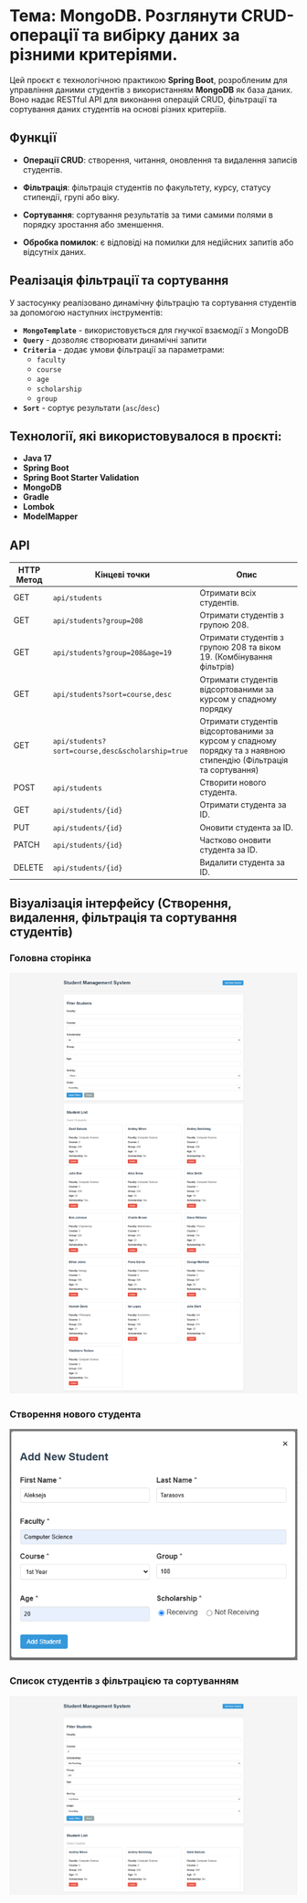 # Тема: MongoDB. Розглянути CRUD-операції та вибірку даних за різними критеріями.

Цей проєкт є технологічною практикою **Spring Boot**, розробленим для управління даними студентів з використанням **MongoDB** як база даних. Воно надає RESTful API для виконання операцій CRUD, фільтрації та сортування даних студентів на основі різних критеріїв.

## Функції

- **Операції CRUD**: створення, читання, оновлення та видалення записів студентів.

- **Фільтрація**: фільтрація студентів по факультету, курсу, статусу стипендії, групі або віку.

- **Сортування**: сортування результатів за тими самими полями в порядку зростання або зменшення.

- **Обробка помилок**: є відповіді на помилки для недійсних запитів або відсутніх даних.

## Реалізація фільтрації та сортування

У застосунку реалізовано динамічну фільтрацію та сортування студентів за допомогою наступних інструментів:
- **`MongoTemplate`** - використовується для гнучкої взаємодії з MongoDB
- **`Query`** - дозволяє створювати динамічні запити
- **`Criteria`** - додає умови фільтрації за параметрами:
    - `faculty`
    - `course`
    - `age`
    - `scholarship`
    - `group`
- **`Sort`** - сортує результати (`asc`/`desc`)

## Технології, які використовувалося в проєкті:

- **Java 17**
- **Spring Boot**
- **Spring Boot Starter Validation**
- **MongoDB**
- **Gradle**
- **Lombok**
- **ModelMapper**

## API

| HTTP Метод | Кінцеві точки                                    | Опис                                                                                                             |
|------------|--------------------------------------------------|------------------------------------------------------------------------------------------------------------------|
| GET        | `api/students`                                   | Отримати всіх студентів.                                                                                         |
| GET        | `api/students?group=208`                         | Отримати студентів з групою 208.                                                                                 |
| GET        | `api/students?group=208&age=19`                  | Отримати студентів з групою 208 та віком 19. (Комбінування фільтрів)                                             |
| GET        | `api/students?sort=course,desc`                  | Отримати студентів відсортованими за курсом у спадному порядку                                                   |
| GET        | `api/students?sort=course,desc&scholarship=true` | Отримати студентів відсортованими за курсом у спадному порядку та з наявною стипендію (Фільтрація та сортування) |
| POST       | `api/students`                                   | Створити нового студента.                                                                                        |
| GET        | `api/students/{id}`                              | Отримати студента за ID.                                                                                         |
| PUT        | `api/students/{id}`                              | Оновити студента за ID.                                                                                          |
| PATCH      | `api/students/{id}`                              | Частково оновити студента за ID.                                                                                 |
| DELETE     | `api/students/{id}`                              | Видалити студента за ID.                                                                                         |

## Візуалізація інтерфейсу (Створення, видалення, фільтрація та сортування студентів)
### Головна сторінка
![Головна сторінка](images/main-page.png)

### Створення нового студента
![Створення нового студента](images/create-student-page.png)

### Список студентів з фільтрацією та сортуванням
![Список студентів з фільтрацією та сортуванням](images/main-page-filtering-sorting.png)
